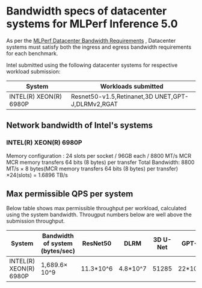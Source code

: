 # Bandwidth specs of datacenter systems for MLPerf Inference 5.0

As per the [MLPerf Datacenter Bandwidth Requirements](https://github.com/mlcommons/inference_policies/blob/master/inference_rules.adoc#appendix-b-datacenter-bandwidth-requirements) , Datacenter systems must satisfy both the ingress and egress bandwidth requirements for each benchmark.

Intel submitted using the following datacenter systems for respective workload submission:

|System                 |Workloads submitted                                |
|-----------------------|---------------------------------------------------|
|INTEL(R) XEON(R) 6980P | Resnet50-v1.5,Retinanet,3D UNET,GPT-J,DLRMv2,RGAT |


## Network bandwidth of Intel's systems

### INTEL(R) XEON(R) 6980P
Memory configuration : 24 slots per socket / 96GB each / 8800 MT/s MCR
MCR memory transfers 64 bits (8 bytes) per transfer
Total Bandwidth: 8800 MT/s × 8 bytes(MCR memory transfers 64 bits (8 bytes) per transfer) ×24(slots) = 1.6896 TB/s

## Max permissible QPS per system

Below table shows max permissible throughput per workload, calculated using the system bandwidth. Througput numbers below are well above the submission throughput.


| System  | Bandwidth of system (bytes/sec)| ResNet50 | DLRM  | 3D U-Net | GPT-J  |RetinaNet |Llama2-70B | Llama2-70B-Interactive  | Llama3-405B |
|---------|--------------------------------|----------|-------|----------|--------|----------|-----------|-------------------------|-------------|
| INTEL(R) XEON(R) 6980P |1,689.6× 10^9    | 11.3*10^6| 4.8*10^7  | 51285| 22*10^7| 8.8*10^5 |    NA     |          NA             |    NA       |

